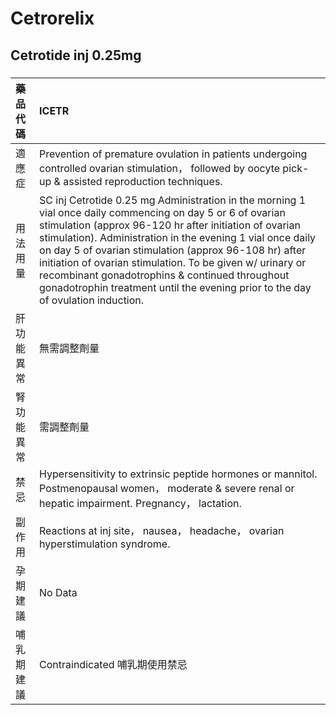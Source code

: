 # Cetrorelix

## Cetrotide inj 0.25mg

##### 

| 藥品代碼   | ICETR                                                                                                                                                                                                                                                                                                                                                                                                                                                                                           |
|:-----------|:------------------------------------------------------------------------------------------------------------------------------------------------------------------------------------------------------------------------------------------------------------------------------------------------------------------------------------------------------------------------------------------------------------------------------------------------------------------------------------------------|
| 適應症     | Prevention of premature ovulation in patients undergoing controlled ovarian stimulation， followed by oocyte pick-up & assisted reproduction techniques.                                                                                                                                                                                                                                                                                                                                        |
| 用法用量   | SC inj Cetrotide 0.25 mg Administration in the morning 1 vial once daily commencing on day 5 or 6 of ovarian stimulation (approx 96-120 hr after initiation of ovarian stimulation). Administration in the evening 1 vial once daily on day 5 of ovarian stimulation (approx 96-108 hr) after initiation of ovarian stimulation. To be given w/ urinary or recombinant gonadotrophins & continued throughout gonadotrophin treatment until the evening prior to the day of ovulation induction. |
| 肝功能異常 | 無需調整劑量                                                                                                                                                                                                                                                                                                                                                                                                                                                                                    |
| 腎功能異常 | 需調整劑量                                                                                                                                                                                                                                                                                                                                                                                                                                                                                      |
| 禁忌       | Hypersensitivity to extrinsic peptide hormones or mannitol. Postmenopausal women， moderate & severe renal or hepatic impairment. Pregnancy， lactation.                                                                                                                                                                                                                                                                                                                                        |
| 副作用     | Reactions at inj site， nausea， headache， ovarian hyperstimulation syndrome.                                                                                                                                                                                                                                                                                                                                                                                                                  |
| 孕期建議   | No Data                                                                                                                                                                                                                                                                                                                                                                                                                                                                                         |
| 哺乳期建議 | Contraindicated 哺乳期使用禁忌                                                                                                                                                                                                                                                                                                                                                                                                                                                                  |

